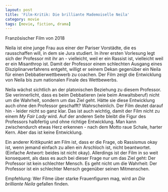 ```yaml
---
layout: post
title: 'Film-Kritik: Die brilliante Mademoiselle Neila'
category: movie
tags: [movie, fiction, drama]
---
```


Französischer Film von 2018

Neila ist eine junge Frau aus einer der Pariser Vorstädte, die es rausschaffen will, in dem sie Jura studiert. In ihrer ersten Vorlesung legt sich der Professor mit ihr an - vielleicht, weil er ein Rassist ist, vielleicht weil er ein Misanthrop ist. Damit der Professor einem schlechten Ausgang eines Disziplinarverfahrens entgeht, willigt er seinem Dekan gegenüber ein Neila für einen Debbatierwettbewerb zu coachen. Der Film zeigt die Entwicklung von Neila bis zum nationalen Finale des Wettbewerbs.

Neila wächst sichtlich an der platonischen Beziehung zu diesem Professor. Sie verinnerlicht, dass es beim Debbatieren (wie beim Anwaltsberuf) nicht um die Wahrheit, sondern um das Ziel geht. Hätte sie diese Entwicklung auch ohne den Professor geschafft? Wahrscheinlich. Der Film deutet darauf hin - leider nicht so ganz klar. Das ist auch wichtig, damit der Film nicht zu einem _My Fair Lady_ wird. Auf der anderen Seite bleibt die Figur des Professors halbfertig und ohne richtige Entwicklung. Man kann zwischendurch etwas Herz erkennen - nach dem Motto raue Schale, harter Kern. Aber das ist keine Entwicklung.

Ein anderer Kritikpunkt am Film ist, dass er die Frage, ob Rassismus okay ist, wenn jemand einfach zu allen ein Arschloch ist, nicht beantwortet. (Einfache Antwort: beides ist nicht okay). Allerdings ist der Film in so weit konsequent, als dass es auch bei dieser Frage nur um das Ziel geht: Der Professor ist kein schlechter Mensch. Es geht nicht um die Wahrheit: Der Professor ist ein schlechter Mensch gegenüber seinen Mitmenschen.

Empfehlung: Wer Filme über starke Frauenfiguren mag, wird an _Die brilliante Neila_ gefallen finden.
